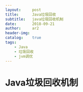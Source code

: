 ```yaml
---
layout:     post
title:      Java垃圾回收
subtitle:   java垃圾回收机制
date:       2018-09-21
author:     ar2
header-img: 
catalog: 	true
tags:
    - Java
    - 垃圾回收
    - jvm调优
---
```

# Java垃圾回收机制
